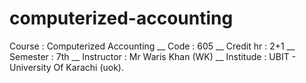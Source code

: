 # computerized-accounting
Course : Computerized Accounting __ Code : 605 __ Credit hr : 2+1 __ Semester : 7th __ Instructor : Mr Waris Khan (WK) __ Institude : UBIT - University Of Karachi (uok).
